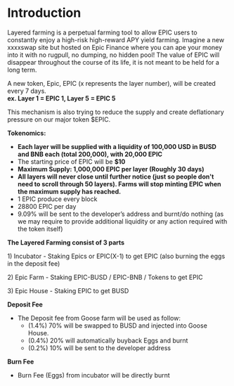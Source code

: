 # Introduction



Layered farming is a perpetual farming tool to allow EPIC users to constantly enjoy a high-risk high-reward APY yield farming. Imagine a new xxxxswap site but hosted on Epic Finance where you can ape your money into it with no rugpull, no dumping, no hidden pool! The value of EPIC will disappear throughout the course of its life, it is not meant to be held for a long term.

A new token, Epic, EPIC \(x represents the layer number\), will be created every 7 days.   
**ex. Layer 1 = EPIC 1, Layer 5 = EPIC 5**

This mechanism is also trying to reduce the supply and create deflationary pressure on our major token $EPIC.

**Tokenomics:**

* **Each layer will be supplied with a liquidity of 100,000 USD in BUSD and BNB each \(total 200,000\), with 20,000 EPIC**
* The starting price of EPIC will be **$10**
* **Maximum Supply: 1,000,000 EPIC per layer \(Roughly 30 days\)**
* **All layers will never close until further notice \(just so people don't need to scroll through 50 layers\). Farms will stop minting EPIC when the maximum supply has reached.**
* 1 EPIC produce every block
* 28800 EPIC per day
* 9.09% will be sent to the developer’s address and burnt/do nothing \(as we may require to provide additional liquidity or any action required with the token itself\)

**The Layered Farming consist of 3 parts**

1\) Incubator - Staking Epics or EPIC\(X-1\) to get EPIC \(also burning the eggs in the deposit fee\)

2\) Epic Farm - Staking EPIC-BUSD / EPIC-BNB / Tokens to get EPIC

3\) Epic House - Staking EPIC to get BUSD



**Deposit Fee**

* The Deposit fee from Goose farm will be used as follow:
  * \(1.4%\) 70% will be swapped to BUSD and injected into Goose House.
  * \(0.4%\) 20% will automatically buyback Eggs and burnt
  * \(0.2%\) 10% will be sent to the developer address 

**Burn Fee**

* Burn Fee \(Eggs\) from incubator will be directly burnt

